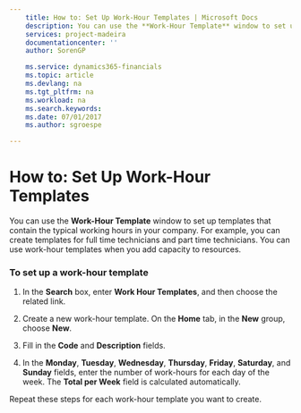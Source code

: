 ```yaml
---
    title: How to: Set Up Work-Hour Templates | Microsoft Docs
    description: You can use the **Work-Hour Template** window to set up templates that contain the typical working hours in your company. For example, you can create templates for full time technicians and part time technicians. You can use work-hour templates when you add capacity to resources.
    services: project-madeira
    documentationcenter: ''
    author: SorenGP

    ms.service: dynamics365-financials
    ms.topic: article
    ms.devlang: na
    ms.tgt_pltfrm: na
    ms.workload: na
    ms.search.keywords:
    ms.date: 07/01/2017
    ms.author: sgroespe

---
```

# How to: Set Up Work-Hour Templates
You can use the **Work-Hour Template** window to set up templates that contain the typical working hours in your company. For example, you can create templates for full time technicians and part time technicians. You can use work-hour templates when you add capacity to resources.  
  
### To set up a work-hour template  
  
1.  In the **Search** box, enter **Work Hour Templates**, and then choose the related link.  
  
2.  Create a new work-hour template. On the **Home** tab, in the **New** group, choose **New**.  
  
3.  Fill in the **Code** and **Description** fields.  
  
4.  In the **Monday**, **Tuesday**, **Wednesday**, **Thursday**, **Friday**, **Saturday**, and **Sunday** fields, enter the number of work-hours for each day of the week. The **Total per Week** field is calculated automatically.  
  
 Repeat these steps for each work-hour template you want to create.